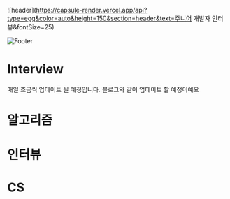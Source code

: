 ![header](https://capsule-render.vercel.app/api?type=egg&color=auto&height=150&section=header&text=주니어 개발자 인터뷰&fontSize=25)

![Footer](https://capsule-render.vercel.app/api?type=waving&color=auto&height=200&section=footer)
# Interview

매일 조금씩 업데이트 될 예정입니다.
블로그와 같이 업데이트 할 예정이예요

# 알고리즘

# 인터뷰

# CS
